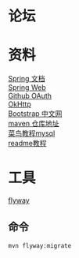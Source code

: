 # 论坛

# 资料
[Spring 文档](https://spring.io/guides)  
[Spring Web](https://spring.io/guides/gs/serving-web-content/)  
[Github OAuth](https://docs.github.com/cn/developers/apps/building-oauth-apps/creating-an-oauth-app)  
[OkHttp](https://square.github.io/okhttp/)  
[Bootstrap 中文网](https://v3.bootcss.com/)  
[maven 仓库地址](https://mvnrepository.com/)  
[菜鸟教程mysql](https://www.runoob.com/mysql/mysql-tutorial.html)  
[readme教程](https://blog.csdn.net/u_7890/article/details/81565679)
# 工具
[flyway](https://flywaydb.org/documentation/getstarted/firststeps/maven)  
## 命令
```bash
mvn flyway:migrate
```